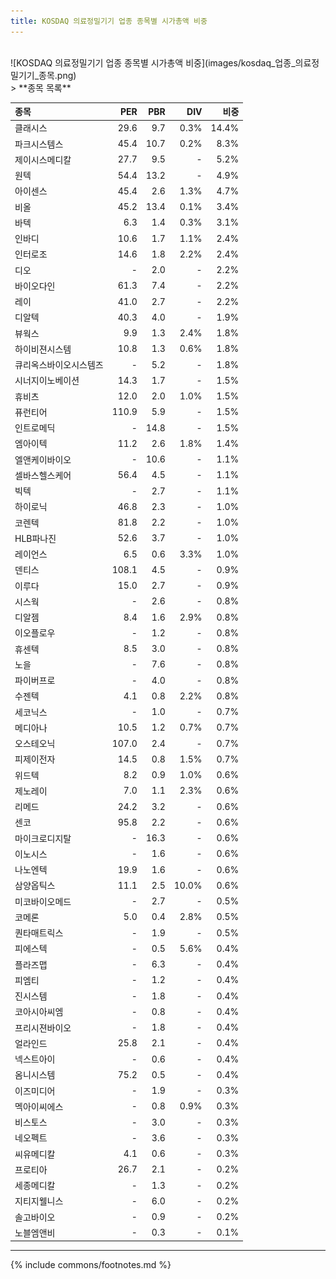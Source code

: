 ```yaml
---
title: KOSDAQ 의료정밀기기 업종 종목별 시가총액 비중
---
```

<br>
![KOSDAQ 의료정밀기기 업종 종목별 시가총액 비중](images/kosdaq_업종_의료정밀기기_종목.png)

<br>
> **종목 목록<a id="list"></a>**

| **종목** | **PER** | **PBR** | **DIV** | **비중** |
| :------- | ------: | ------: | ------: | -------: |
| 클래시스 | 29.6 | 9.7 | 0.3% | 14.4% |
| 파크시스템스 | 45.4 | 10.7 | 0.2% | 8.3% |
| 제이시스메디칼 | 27.7 | 9.5 | - | 5.2% |
| 원텍 | 54.4 | 13.2 | - | 4.9% |
| 아이센스 | 45.4 | 2.6 | 1.3% | 4.7% |
| 비올 | 45.2 | 13.4 | 0.1% | 3.4% |
| 바텍 | 6.3 | 1.4 | 0.3% | 3.1% |
| 인바디 | 10.6 | 1.7 | 1.1% | 2.4% |
| 인터로조 | 14.6 | 1.8 | 2.2% | 2.4% |
| 디오 | - | 2.0 | - | 2.2% |
| 바이오다인 | 61.3 | 7.4 | - | 2.2% |
| 레이 | 41.0 | 2.7 | - | 2.2% |
| 디알텍 | 40.3 | 4.0 | - | 1.9% |
| 뷰웍스 | 9.9 | 1.3 | 2.4% | 1.8% |
| 하이비젼시스템 | 10.8 | 1.3 | 0.6% | 1.8% |
| 큐리옥스바이오시스템즈 | - | 5.2 | - | 1.8% |
| 시너지이노베이션 | 14.3 | 1.7 | - | 1.5% |
| 휴비츠 | 12.0 | 2.0 | 1.0% | 1.5% |
| 퓨런티어 | 110.9 | 5.9 | - | 1.5% |
| 인트로메딕 | - | 14.8 | - | 1.5% |
| 엠아이텍 | 11.2 | 2.6 | 1.8% | 1.4% |
| 엘앤케이바이오 | - | 10.6 | - | 1.1% |
| 셀바스헬스케어 | 56.4 | 4.5 | - | 1.1% |
| 빅텍 | - | 2.7 | - | 1.1% |
| 하이로닉 | 46.8 | 2.3 | - | 1.0% |
| 코렌텍 | 81.8 | 2.2 | - | 1.0% |
| HLB파나진 | 52.6 | 3.7 | - | 1.0% |
| 레이언스 | 6.5 | 0.6 | 3.3% | 1.0% |
| 덴티스 | 108.1 | 4.5 | - | 0.9% |
| 이루다 | 15.0 | 2.7 | - | 0.9% |
| 시스웍 | - | 2.6 | - | 0.8% |
| 디알젬 | 8.4 | 1.6 | 2.9% | 0.8% |
| 이오플로우 | - | 1.2 | - | 0.8% |
| 휴센텍 | 8.5 | 3.0 | - | 0.8% |
| 노을 | - | 7.6 | - | 0.8% |
| 파이버프로 | - | 4.0 | - | 0.8% |
| 수젠텍 | 4.1 | 0.8 | 2.2% | 0.8% |
| 세코닉스 | - | 1.0 | - | 0.7% |
| 메디아나 | 10.5 | 1.2 | 0.7% | 0.7% |
| 오스테오닉 | 107.0 | 2.4 | - | 0.7% |
| 피제이전자 | 14.5 | 0.8 | 1.5% | 0.7% |
| 위드텍 | 8.2 | 0.9 | 1.0% | 0.6% |
| 제노레이 | 7.0 | 1.1 | 2.3% | 0.6% |
| 리메드 | 24.2 | 3.2 | - | 0.6% |
| 센코 | 95.8 | 2.2 | - | 0.6% |
| 마이크로디지탈 | - | 16.3 | - | 0.6% |
| 이노시스 | - | 1.6 | - | 0.6% |
| 나노엔텍 | 19.9 | 1.6 | - | 0.6% |
| 삼양옵틱스 | 11.1 | 2.5 | 10.0% | 0.6% |
| 미코바이오메드 | - | 2.7 | - | 0.5% |
| 코메론 | 5.0 | 0.4 | 2.8% | 0.5% |
| 퀀타매트릭스 | - | 1.9 | - | 0.5% |
| 피에스텍 | - | 0.5 | 5.6% | 0.4% |
| 플라즈맵 | - | 6.3 | - | 0.4% |
| 피엠티 | - | 1.2 | - | 0.4% |
| 진시스템 | - | 1.8 | - | 0.4% |
| 코아시아씨엠 | - | 0.8 | - | 0.4% |
| 프리시젼바이오 | - | 1.8 | - | 0.4% |
| 얼라인드 | 25.8 | 2.1 | - | 0.4% |
| 넥스트아이 | - | 0.6 | - | 0.4% |
| 옴니시스템 | 75.2 | 0.5 | - | 0.4% |
| 이즈미디어 | - | 1.9 | - | 0.3% |
| 멕아이씨에스 | - | 0.8 | 0.9% | 0.3% |
| 비스토스 | - | 3.0 | - | 0.3% |
| 네오펙트 | - | 3.6 | - | 0.3% |
| 씨유메디칼 | 4.1 | 0.6 | - | 0.3% |
| 프로티아 | 26.7 | 2.1 | - | 0.2% |
| 세종메디칼 | - | 1.3 | - | 0.2% |
| 지티지웰니스 | - | 6.0 | - | 0.2% |
| 솔고바이오 | - | 0.9 | - | 0.2% |
| 노블엠앤비 | - | 0.3 | - | 0.1% |

---
{% include commons/footnotes.md %}